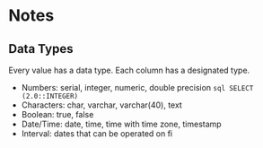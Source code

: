 # Notes

## Data Types

Every value has a data type. Each column has a designated type.

- Numbers: serial, integer, numeric, double precision `sql SELECT (2.0::INTEGER)`
- Characters: char, varchar, varchar(40), text
- Boolean: true, false
- Date/Time: date, time, time with time zone, timestamp
- Interval: dates that can be operated on
  fi
